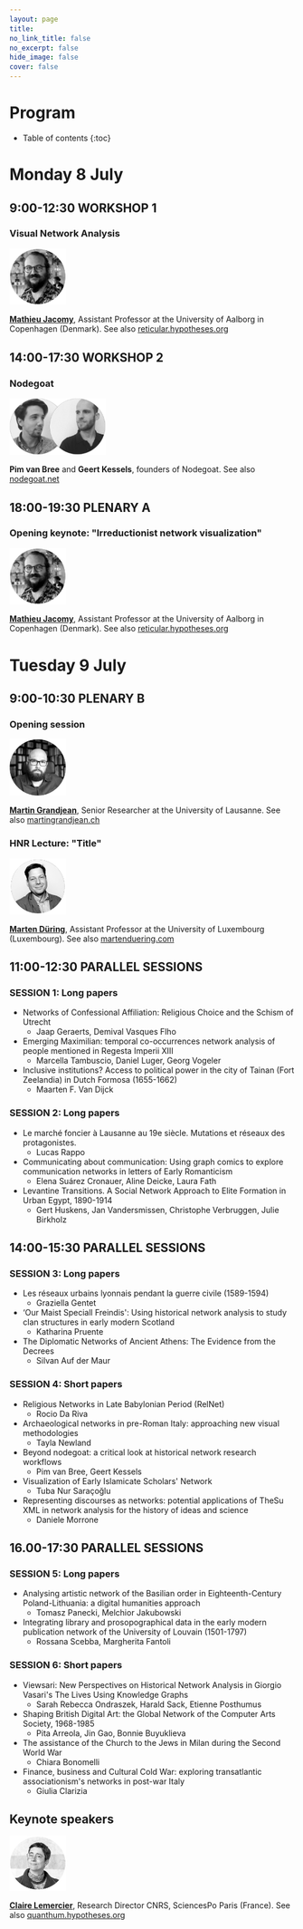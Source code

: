 ```yaml
---
layout: page
title: 
no_link_title: false 
no_excerpt: false 
hide_image: false
cover: false
---
```


# Program

* Table of contents
{:toc}

# Monday 8 July

## 9:00-12:30 WORKSHOP 1
### Visual Network Analysis
<a href="https://vbn.aau.dk/en/persons/144218"><img src="https://raw.githubusercontent.com/historicalnetworkresearch/lausanne/master/img/mathieujacomy.png" style="width:100px"></a> 

**[Mathieu Jacomy](https://vbn.aau.dk/en/persons/144218)**, Assistant Professor at the University of Aalborg in Copenhagen (Denmark). See also [reticular.hypotheses.org](https://reticular.hypotheses.org/)

## 14:00-17:30 WORKSHOP 2
### Nodegoat
<a href="https://nodegoat.net/"><img src="https://raw.githubusercontent.com/historicalnetworkresearch/lausanne/master/img/nodegoat.png" style="width:170px"></a>

**Pim van Bree** and **Geert Kessels**, founders of Nodegoat. See also [nodegoat.net](https://nodegoat.net/)

## 18:00-19:30 PLENARY A
### Opening keynote: "Irreductionist network visualization"
<a href="https://vbn.aau.dk/en/persons/144218"><img src="https://raw.githubusercontent.com/historicalnetworkresearch/lausanne/master/img/mathieujacomy.png" style="width:100px"></a> 

**[Mathieu Jacomy](https://vbn.aau.dk/en/persons/144218)**, Assistant Professor at the University of Aalborg in Copenhagen (Denmark). See also [reticular.hypotheses.org](https://reticular.hypotheses.org/)

# Tuesday 9 July

## 9:00-10:30 PLENARY B
### Opening session

<a href="http://www.martingrandjean.ch"><img src="https://raw.githubusercontent.com/historicalnetworkresearch/lausanne/master/img/martingrandjean.png" style="width:100px"></a> 

**[Martin Grandjean](https://www.martingrandjean.ch)**, Senior Researcher at the University of Lausanne. See also [martingrandjean.ch](https://www.martingrandjean.ch)

### HNR Lecture: "Title"
<a href="https://www.c2dh.uni.lu/people/marten-during"><img src="https://raw.githubusercontent.com/historicalnetworkresearch/lausanne/master/img/martenduring.png" style="width:100px"></a> 

**[Marten Düring](https://www.c2dh.uni.lu/people/marten-during)**, Assistant Professor at the University of Luxembourg (Luxembourg). See also [martenduering.com](https://martenduering.com/)

## 11:00-12:30 PARALLEL SESSIONS

### SESSION 1: Long papers
* Networks of Confessional Affiliation: Religious Choice and the Schism of Utrecht
  * Jaap Geraerts, Demival Vasques Flho
* Emerging Maximilian: temporal co-occurrences network analysis of people mentioned in Regesta Imperii XIII
  * Marcella Tambuscio, Daniel Luger, Georg Vogeler
* Inclusive institutions? Access to political power in the city of Tainan (Fort Zeelandia) in Dutch Formosa (1655-1662)
  * Maarten F. Van Dijck

### SESSION 2: Long papers

* Le marché foncier à Lausanne au 19e siècle. Mutations et réseaux des protagonistes.
  * Lucas Rappo
* Communicating about communication: Using graph comics to explore communication networks in letters of Early Romanticism
  * Elena Suárez Cronauer, Aline Deicke, Laura Fath
* Levantine Transitions. A Social Network Approach to Elite Formation in Urban Egypt, 1890-1914
  * Gert Huskens, Jan Vandersmissen, Christophe Verbruggen, Julie Birkholz
 
## 14:00-15:30 PARALLEL SESSIONS

### SESSION 3: Long papers
* Les réseaux urbains lyonnais pendant la guerre civile (1589-1594)
  * Graziella Gentet
* ‘Our Maist Speciall Freindis': Using historical network analysis to study clan structures in early modern Scotland
  * Katharina Pruente
* The Diplomatic Networks of Ancient Athens: The Evidence from the Decrees
  * Silvan Auf der Maur

### SESSION 4: Short papers

* Religious Networks in Late Babylonian Period (RelNet)
  * Rocio Da Riva
* Archaeological networks in pre-Roman Italy: approaching new visual methodologies
  * Tayla Newland
* Beyond nodegoat: a critical look at historical network research workflows
  * Pim van Bree, Geert Kessels
* Visualization of Early Islamicate Scholars' Network
  * Tuba Nur Saraçoğlu
* Representing discourses as networks: potential applications of TheSu XML in network analysis for the history of ideas and science
  * Daniele Morrone

## 16.00-17:30 PARALLEL SESSIONS

### SESSION 5: Long papers
* Analysing artistic network of the Basilian order in Eighteenth-Century Poland-Lithuania: a digital humanities approach
  * Tomasz Panecki, Melchior Jakubowski
* Integrating library and prosopographical data in the early modern publication network of the University of Louvain (1501-1797)
  * Rossana Scebba, Margherita Fantoli

### SESSION 6: Short papers
* Viewsari: New Perspectives on Historical Network Analysis in Giorgio Vasari's The Lives Using Knowledge Graphs
  * Sarah Rebecca Ondraszek, Harald Sack, Etienne Posthumus
* Shaping British Digital Art: the Global Network of the Computer Arts Society, 1968-1985
  * Pita Arreola, Jin Gao, Bonnie Buyuklieva
* The assistance of the Church to the Jews in Milan during the Second World War
  * Chiara Bonomelli
* Finance, business and Cultural Cold War: exploring transatlantic associationism's networks in post-war Italy
  * Giulia Clarizia

## Keynote speakers
<a href="https://www.sciencespo.fr/cso/en/researcher/Claire%20Lemercier/1022.html"><img src="https://raw.githubusercontent.com/historicalnetworkresearch/lausanne/master/img/clairelemercier.png" style="width:100px"></a> 

**[Claire Lemercier](https://www.sciencespo.fr/cso/en/researcher/Claire%20Lemercier/1022.html)**, Research Director CNRS, SciencesPo Paris (France). See also [quanthum.hypotheses.org](https://quanthum.hypotheses.org/)

